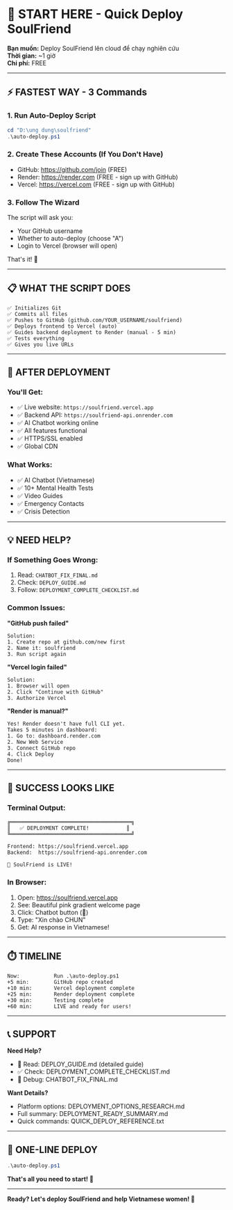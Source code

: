 # 🎯 START HERE - Quick Deploy SoulFriend

**Bạn muốn:** Deploy SoulFriend lên cloud để chạy nghiên cứu  
**Thời gian:** ~1 giờ  
**Chi phí:** FREE

---

## ⚡ FASTEST WAY - 3 Commands

### 1. Run Auto-Deploy Script
```powershell
cd "D:\ung dung\soulfriend"
.\auto-deploy.ps1
```

### 2. Create These Accounts (If You Don't Have)
- GitHub: https://github.com/join (FREE)
- Render: https://render.com (FREE - sign up with GitHub)
- Vercel: https://vercel.com (FREE - sign up with GitHub)

### 3. Follow The Wizard
The script will ask you:
- Your GitHub username
- Whether to auto-deploy (choose "A")
- Login to Vercel (browser will open)

That's it! 🎉

---

## 📋 WHAT THE SCRIPT DOES

```
✅ Initializes Git
✅ Commits all files
✅ Pushes to GitHub (github.com/YOUR_USERNAME/soulfriend)
✅ Deploys frontend to Vercel (auto)
✅ Guides backend deployment to Render (manual - 5 min)
✅ Tests everything
✅ Gives you live URLs
```

---

## 🎯 AFTER DEPLOYMENT

### You'll Get:
- ✅ Live website: `https://soulfriend.vercel.app`
- ✅ Backend API: `https://soulfriend-api.onrender.com`
- ✅ AI Chatbot working online
- ✅ All features functional
- ✅ HTTPS/SSL enabled
- ✅ Global CDN

### What Works:
- ✅ AI Chatbot (Vietnamese)
- ✅ 10+ Mental Health Tests
- ✅ Video Guides
- ✅ Emergency Contacts
- ✅ Crisis Detection

---

## 💡 NEED HELP?

### If Something Goes Wrong:
1. Read: `CHATBOT_FIX_FINAL.md`
2. Check: `DEPLOY_GUIDE.md`
3. Follow: `DEPLOYMENT_COMPLETE_CHECKLIST.md`

### Common Issues:

**"GitHub push failed"**
```
Solution:
1. Create repo at github.com/new first
2. Name it: soulfriend
3. Run script again
```

**"Vercel login failed"**
```
Solution:
1. Browser will open
2. Click "Continue with GitHub"
3. Authorize Vercel
```

**"Render is manual?"**
```
Yes! Render doesn't have full CLI yet.
Takes 5 minutes in dashboard:
1. Go to: dashboard.render.com
2. New Web Service
3. Connect GitHub repo
4. Click Deploy
Done!
```

---

## 🎉 SUCCESS LOOKS LIKE

### Terminal Output:
```
╔═══════════════════════════════════════╗
║   ✅ DEPLOYMENT COMPLETE!            ║
╚═══════════════════════════════════════╝

Frontend: https://soulfriend.vercel.app
Backend:  https://soulfriend-api.onrender.com

🎉 SoulFriend is LIVE!
```

### In Browser:
1. Open: https://soulfriend.vercel.app
2. See: Beautiful pink gradient welcome page
3. Click: Chatbot button (💬)
4. Type: "Xin chào CHUN"
5. Get: AI response in Vietnamese!

---

## ⏱️ TIMELINE

```
Now:           Run .\auto-deploy.ps1
+5 min:        GitHub repo created
+10 min:       Vercel deployment complete
+25 min:       Render deployment complete
+30 min:       Testing complete
+60 min:       LIVE and ready for users!
```

---

## 📞 SUPPORT

**Need Help?**
- 📖 Read: DEPLOY_GUIDE.md (detailed guide)
- ✅ Check: DEPLOYMENT_COMPLETE_CHECKLIST.md
- 🔧 Debug: CHATBOT_FIX_FINAL.md

**Want Details?**
- Platform options: DEPLOYMENT_OPTIONS_RESEARCH.md
- Full summary: DEPLOYMENT_READY_SUMMARY.md
- Quick commands: QUICK_DEPLOY_REFERENCE.txt

---

## 🎯 ONE-LINE DEPLOY

```powershell
.\auto-deploy.ps1
```

**That's all you need to start! 🚀**

---

**Ready? Let's deploy SoulFriend and help Vietnamese women! 🌸**


